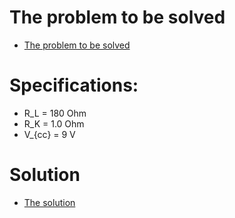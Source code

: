 # The problem to be solved
- [The problem to be solved](Problemstilling.pdf)

# Specifications:
- R_L = 180 Ohm
- R_K = 1.0 Ohm
- V_{cc} = 9 V

# Solution
- [The solution](DP5.pdf)
